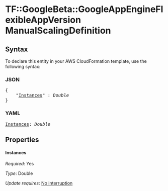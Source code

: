 # TF::GoogleBeta::GoogleAppEngineFlexibleAppVersion ManualScalingDefinition

## Syntax

To declare this entity in your AWS CloudFormation template, use the following syntax:

### JSON

<pre>
{
    "<a href="#instances" title="Instances">Instances</a>" : <i>Double</i>
}
</pre>

### YAML

<pre>
<a href="#instances" title="Instances">Instances</a>: <i>Double</i>
</pre>

## Properties

#### Instances

_Required_: Yes

_Type_: Double

_Update requires_: [No interruption](https://docs.aws.amazon.com/AWSCloudFormation/latest/UserGuide/using-cfn-updating-stacks-update-behaviors.html#update-no-interrupt)

